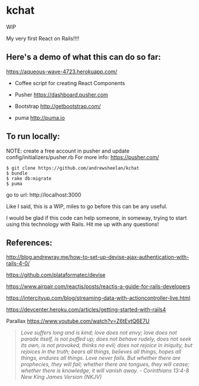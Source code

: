 # kchat
WIP

My very first React on Rails!!!!

Here's a demo of what this can do so far:
----------
https://aqueous-wave-4723.herokuapp.com/


- Coffee script for creating React Components

- Pusher
https://dashboard.pusher.com

- Bootstrap
http://getbootstrap.com/

- puma
http://puma.io

To run locally:
----------
NOTE: create a free account in pusher and update config/initializers/pusher.rb For more info: https://pusher.com/

 ``` unix
$ git clone https://github.com/andrewsheelan/kchat
$ bundle
$ rake db:migrate
$ puma
 ```

 go to url: http://localhost:3000



Like I said, this is a WIP, miles to go before this can be any useful.

I would be glad if this code can help someone, in someway, trying to start using this technology with Rails. Hit me up with any questions!


References:
----------
http://blog.andrewray.me/how-to-set-up-devise-ajax-authentication-with-rails-4-0/

https://github.com/plataformatec/devise

https://www.airpair.com/reactjs/posts/reactjs-a-guide-for-rails-developers

https://intercityup.com/blog/streaming-data-with-actioncontroller-live.html

https://devcenter.heroku.com/articles/getting-started-with-rails4

Parallax
https://www.youtube.com/watch?v=Z6tEvtQ6E7U









> *Love suffers long and is kind; love does not envy; love does not parade itself, is not puffed up; does not behave rudely, does not seek its own, is not provoked, thinks no evil; does not rejoice in iniquity, but rejoices in the truth; bears all things, believes all things, hopes all things, endures all things. Love never fails. But whether there are prophecies, they will fail; whether there are tongues, they will cease; whether there is knowledge, it will vanish away. -  Corinthians 13:4-8 New King James Version (NKJV)*

